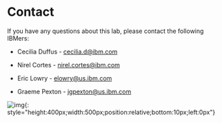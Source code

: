 

# Contact

If you have any questions about this lab, please contact the following IBMers:

- Cecilia Duffus - <cecilia.d@ibm.com>

- Nirel Cortes - <nirel.cortes@ibm.com>

- Eric Lowry - <elowry@us.ibm.com>

- Graeme Pexton - <jgpexton@us.ibm.com>

![img](/img/mvi-hol-imgs/img-closing/ibmLogo.jpg){: style="height:400px;width:500px;position:relative;bottom:10px;left:0px"}


 



